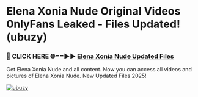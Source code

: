 # Elena Xonia Nude Original Videos 0nlyFans Leaked - Files Updated! (ubuzy)

<h3>🔴 CLICK HERE 🌐==►► <a href="https://tinyurl.com/5h6xmrr3" rel="nofollow">Elena Xonia Nude Updated Files</a></h3>

Get Elena Xonia Nude and all content. Now you can access all videos and pictures of Elena Xonia Nude. New Updated Files 2025!

[![ubuzy](https://i.imgur.com/KVD873Z.gif)](https://tinyurl.com/5h6xmrr3)
